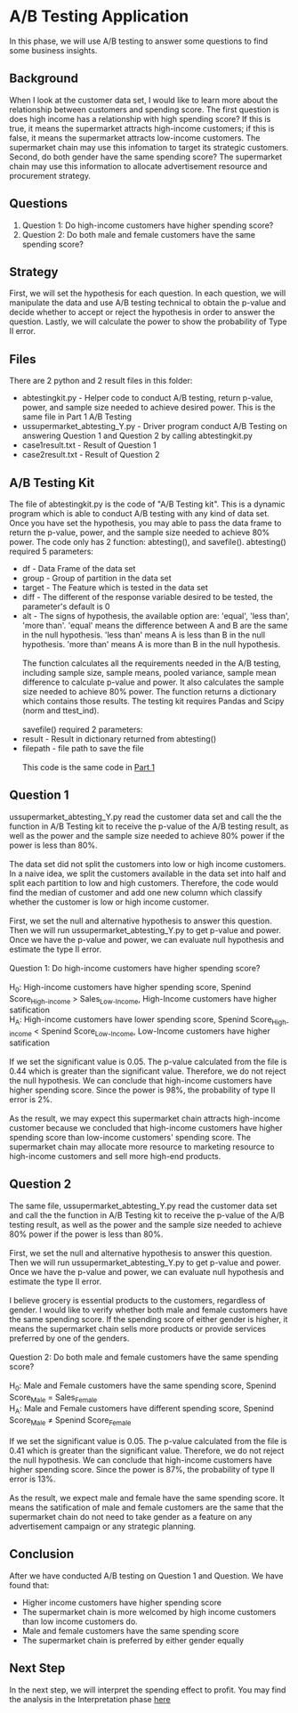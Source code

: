 # A/B Testing Application
In this phase, we will use A/B testing to answer some questions to find some business insights. 

## Background
When I look at the customer data set, I would like to learn more about the relationship between customers and spending score. The first question is does high income has a relationship with high spending score? If this is true, it means the supermarket attracts high-income customers; if this is false, it means the supermarket attracts low-income customers. The supermarket chain may use this infomation to target its strategic customers. Second, do both gender have the same spending score? The supermarket chain may use this information to allocate advertisement resource and procurement strategy.

## Questions
1. Question 1: Do high-income customers have higher spending score?
2. Question 2: Do both male and female customers have the same spending score?

## Strategy
First, we will set the hypothesis for each question. In each question, we will manipulate the data and use A/B testing technical to obtain the p-value and decide whether to accept or reject the hypothesis in order to answer the question. Lastly, we will calculate the power to show the probability of Type II error. 

## Files
There are 2 python and 2 result files in this folder:
* abtestingkit.py - Helper code to conduct A/B testing, return p-value, power, and sample size needed to achieve desired power. This is the same file in Part 1 A/B Testing
* ussupermarket_abtesting_Y.py - Driver program conduct A/B Testing on answering Question 1 and Question 2 by calling abtestingkit.py
* case1result.txt - Result of Question 1
* case2result.txt - Result of Question 2

## A/B Testing Kit
The file of abtestingkit.py is the code of "A/B Testing kit". This is a dynamic program which is able to conduct A/B testing with any kind of data set. Once you have set the hypothesis, you may able to pass the data frame to return the p-value, power, and the sample size needed to achieve 80% power. The code only has 2 function: abtesting(), and savefile(). abtesting() required 5 parameters:
* df - Data Frame of the data set
* group - Group of partition in the data set
* target - The Feature which is tested in the data set
* diff - The different of the response variable desired to be tested, the parameter's default is 0
* alt - The signs of hypothesis, the available option are: 'equal', 'less than', 'more than'. 'equal' means the difference between A and B are the same in the null hypothesis. 'less than' means A is less than B in the null hypothesis. 'more than' means A is more than B in the null hypothesis.
<br><br>
The function calculates all the requirements needed in the A/B testing, including sample size, sample means, pooled variance, sample mean difference to calculate p-value and power. It also calculates the sample size needed to achieve 80% power. The function returns a dictionary which contains those results.
The testing kit requires Pandas and Scipy (norm and ttest_ind).
<br><br>
savefile() required 2 parameters:
* result - Result in dictionary returned from abtesting()
* filepath - file path to save the file
<br><br> This code is the same code in [Part 1](../../BurmaSupermarket/ABtesting)

## Question 1
ussupermarket_abtesting_Y.py read the customer data set and call the the function in A/B Testing kit to receive the p-value of the A/B testing result, as well as the power and the sample size needed to achieve 80% power if the power is less than 80%.
<br><br>
The data set did not split the customers into low or high income customers. In a naive idea, we split the customers available in the data set into half and split each partition to low and high customers. Therefore, the code would find the median of customer and add one new column which classify whether the customer is low or high income customer. 
<br><br>
First, we set the null and alternative hypothesis to answer this question. Then we will run ussupermarket_abtesting_Y.py to get p-value and power. Once we have the p-value and power, we can evaluate null hypothesis and estimate the type II error.
<br><br>
Question 1: Do high-income customers have higher spending score?<br><br>
H<sub>0</sub>: High-income customers have higher spending score, Spenind Score<sub>High-income</sub> > Sales<sub>Low-Income</sub>, High-Income customers have higher satification
<br>
H<sub>A</sub>: High-income customers have lower spending score, Spenind Score<sub>High-income</sub> < Spenind Score<sub>Low-Income</sub>, Low-Income customers have higher satification
<br><br>
If we set the significant value is 0.05. The p-value calculated from the file is 0.44 which is greater than the significant value. Therefore, we do not reject the null hypothesis. We can conclude that high-income customers have higher spending score. Since the power is 98%, the probability of type II error is 2%.
<br><br>
As the result, we may expect this supermarket chain attracts high-income customer because we concluded that high-income customers have higher spending score than low-income customers' spending score. The supermarket chain may allocate more resource to marketing resource to high-income customers and sell more high-end products.

## Question 2
The same file, ussupermarket_abtesting_Y.py read the customer data set and call the the function in A/B Testing kit to receive the p-value of the A/B testing result, as well as the power and the sample size needed to achieve 80% power if the power is less than 80%. 
<br><br>
First, we set the null and alternative hypothesis to answer this question. Then we will run ussupermarket_abtesting_Y.py to get p-value and power. Once we have the p-value and power, we can evaluate null hypothesis and estimate the type II error.
<br><br>
I believe grocery is essential products to the customers, regardless of gender. I would like to verify whether both male and female customers have the same spending score. If the spending score of either gender is higher, it means the supermarket chain sells more products or provide services preferred by one of the genders.
<br><br>
Question 2: Do both male and female customers have the same spending score?<br><br>
H<sub>0</sub>: Male and Female customers have the same spending score, Spenind Score<sub>Male</sub> = Sales<sub>Female</sub>
<br>
H<sub>A</sub>: Male and Female customers have different spending score, Spenind Score<sub>Male</sub> ≠ Spenind Score<sub>Female</sub>
<br><br>
If we set the significant value is 0.05. The p-value calculated from the file is 0.41 which is greater than the significant value. Therefore, we do not reject the null hypothesis. We can conclude that high-income customers have higher spending score. Since the power is 87%, the probability of type II error is 13%.
<br><br>
As the result, we expect male and female have the same spending score. It means the satification of male and female customers are the same that the supermarket chain do not need to take gender as a feature on any advertisement campaign or any strategic planning.

## Conclusion
After we have conducted A/B testing on Question 1 and Question. We have found that:
* Higher income customers have higher spending score
* The supermarket chain is more welcomed by high income customers than low income customers do.
* Male and female customers have the same spending score
* The supermarket chain is preferred by either gender equally

## Next Step
In the next step, we will interpret the spending effect to profit. You may find the analysis in the Interpretation phase [here](../Interpretation)